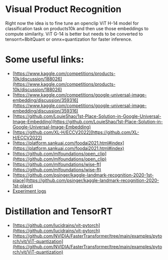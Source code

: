 # Visual Product Recognition
Right now the idea is to fine tune an openclip ViT H-14 model for classification task on products10k and then use those embeddings to compute similarity.
ViT G-14 is better but needs to be converted to tensorrt+8bitQuant or onnx+quantization for faster inference.
# Some useful links:
* [https://www.kaggle.com/competitions/products-10k/discussion/188026](https://www.kaggle.com/competitions/products-10k/discussion/188026)
* [https://www.kaggle.com/competitions/google-universal-image-embedding/discussion/359316](https://www.kaggle.com/competitions/google-universal-image-embedding/discussion/359316)
* [https://github.com/LouieShao/1st-Place-Solution-in-Google-Universal-Image-Embedding](https://github.com/LouieShao/1st-Place-Solution-in-Google-Universal-Image-Embedding)
* [https://github.com/XL-H/ECCV2022](https://github.com/XL-H/ECCV2022)
* [https://platform.sankuai.com/foodai2021.html#index](https://platform.sankuai.com/foodai2021.html#index)
* [https://github.com/mlfoundations/open_clip](https://github.com/mlfoundations/open_clip)
* [https://github.com/mlfoundations/wise-ft](https://github.com/mlfoundations/wise-ft)
* [https://github.com/psinger/kaggle-landmark-recognition-2020-1st-place](https://github.com/psinger/kaggle-landmark-recognition-2020-1st-place)
* [Experiment logs](https://docs.google.com/spreadsheets/d/1U8C6m4_MFcsQKSUf74rCjuw-uPTw-hPn_HuGbRi3XTE/edit#gid=0)

# Distillation and TensorRT
* [https://github.com/lucidrains/vit-pytorch](https://github.com/lucidrains/vit-pytorch)
* [https://github.com/NVIDIA/FasterTransformer/tree/main/examples/pytorch/vit/ViT-quantization](https://github.com/NVIDIA/FasterTransformer/tree/main/examples/pytorch/vit/ViT-quantization)
